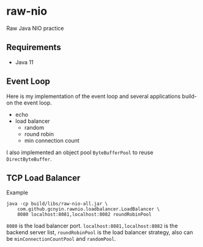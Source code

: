 # raw-nio

Raw Java NIO practice

## Requirements

- Java 11

## Event Loop

Here is my implementation of the event loop and several applications build-on the event loop.

- echo
- load balancer
    - random
    - round robin
    - min connection count

I also implemented an object pool `ByteBufferPool` to reuse `DirectByteBuffer`.

## TCP Load Balancer

Example

```
java -cp build/libs/raw-nio-all.jar \
    com.github.gcnyin.rawnio.loadbalancer.LoadBalancer \
    8080 localhost:8081,localhost:8082 roundRobinPool
```

`8080` is the load balancer port. `localhost:8081,localhost:8082` is the backend server list, `roundRobinPool` is the load balancer strategy, also can be `minConnectionCountPool` and `randomPool`.
